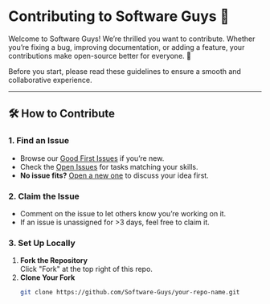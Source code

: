 # Contributing to Software Guys 🚀

Welcome to Software Guys! We’re thrilled you want to contribute. Whether you’re fixing a bug, improving documentation, or adding a feature, your contributions make open-source better for everyone. 🌟

Before you start, please read these guidelines to ensure a smooth and collaborative experience.

---

## 🛠️ How to Contribute

### 1. **Find an Issue**
- Browse our [Good First Issues](https://github.com/Software-Guys/desks.works/issues?q=is%3Aopen+is%3Aissue+label%3A%22good+first+issue%22) if you’re new.  
- Check the [Open Issues](https://github.com/Software-Guys/desks.works/issues) for tasks matching your skills.  
- **No issue fits?** [Open a new one](https://github.com/Software-Guys/desks.works/issues/new) to discuss your idea first.

### 2. **Claim the Issue**
- Comment on the issue to let others know you’re working on it.  
- If an issue is unassigned for >3 days, feel free to claim it.

### 3. **Set Up Locally**
1. **Fork the Repository**  
   Click "Fork" at the top right of this repo.  
2. **Clone Your Fork**  
   ```bash
   git clone https://github.com/Software-Guys/your-repo-name.git
